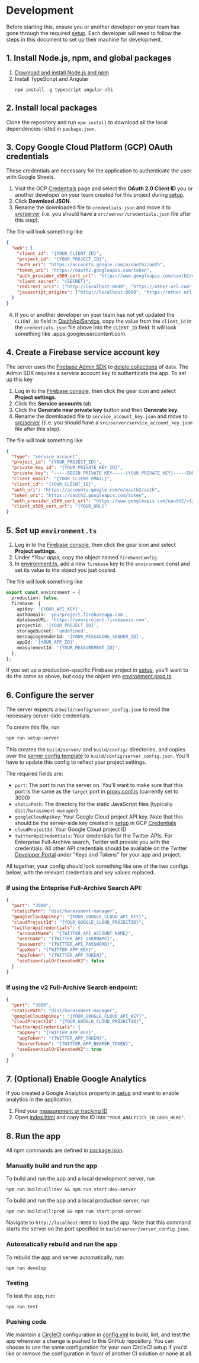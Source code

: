# Development

Before starting this, ensure you or another developer on your team has gone
through the required [setup](1_setup.md). Each developer will need to follow the
steps in this document to set up their machine for development.

## 1. Install Node.js, npm, and global packages

1. [Download and install Node.js and
   npm](https://docs.npmjs.com/downloading-and-installing-node-js-and-npm#using-a-node-version-manager-to-install-nodejs-and-npm)
2. Install TypeScript and Angular
   ```shell
   npm install -g typescript angular-cli
   ```

## 2. Install local packages

Clone the repository and run `npm install` to download all the local
dependencies listed in `package.json`.

## 3. Copy Google Cloud Platform (GCP) OAuth credentials

These credentials are necessary for the application to authenticate the user
with Google Sheets.

1. Visit the GCP
   [Credentials](https://console.cloud.google.com/apis/credentials) page and
   select the **OAuth 2.0 Client ID** you or another developer on your team
   created for this project during [setup](1_setup.md).
2. Click **Download JSON**.
3. Rename the downloaded file to `credentials.json` and move it to
   [src/server](src/server) (i.e. you should have a
   `src/server/credentials.json` file after this step).

The file will look something like

```json
{
  "web": {
    "client_id": "{YOUR_CLIENT_ID}",
    "project_id": "{YOUR_PROJECT_ID}",
    "auth_uri": "https://accounts.google.com/o/oauth2/auth",
    "token_uri": "https://oauth2.googleapis.com/token",
    "auth_provider_x509_cert_url": "https://www.googleapis.com/oauth2/v1/certs",
    "client_secret": "{SECRET}",
    "redirect_uris": ["http://localhost:8080", "https://other-url.com"],
    "javascript_origins": ["http://localhost:8080", "https://other-url.com"]
  }
}
```

4. If you or another developer on your team has not yet updated the `CLIENT_ID`
   field in [OauthApiService](../src/app/oauth_api.service.ts), copy the value
   from the `client_id` in the `credentials.json` file above into the
   `CLIENT_ID` field. It will look something like <long string of
   characters>.apps.googleusercontent.com.

## 4. Create a Firebase service account key

The server uses the [Firebase Admin
SDK](https://firebase.google.com/docs/admin/setup) to [delete
collections](https://firebase.google.com/docs/firestore/manage-data/delete-data#collections)
of data. The Admin SDK requires a service account key to authenticate the app.
To set up this key

1. Log in to the [Firebase console](https://console.firebase.google.com/), then
   click the gear icon and select **Project settings**.
2. Click the **Service accounts** tab.
3. Click the **Generate new private key** button and then **Generate key**.
4. Rename the downloaded file to `service_account_key.json` and move to
   [src/server](src/server) ((i.e. you should have a
   `src/server/service_account_key.json` file after this step).

The file will look something like

```json
{
  "type": "service_account",
  "project_id": "{YOUR_PROJECT_ID}",
  "private_key_id": "{YOUR_PRIVATE_KEY_ID}",
  "private_key": "-----BEGIN PRIVATE KEY-----{YOUR_PRIVATE_KEY}-----END PRIVATE KEY-----\n",
  "client_email": "{YOUR_CLIENT_EMAIL}",
  "client_id": "{YOUR_CLIENT_ID}",
  "auth_uri": "https://accounts.google.com/o/oauth2/auth",
  "token_uri": "https://oauth2.googleapis.com/token",
  "auth_provider_x509_cert_url": "https://www.googleapis.com/oauth2/v1/certs",
  "client_x509_cert_url": "{YOUR_URL}"
}
```

## 5. Set up `environment.ts`

1. Log in to the [Firebase console](https://console.firebase.google.com/), then
   click the gear icon and select **Project settings**.
2. Under \*_Your apps_, copy the object named `firebaseConfig`.
3. In [environment.ts](../src/environment.ts), add a new `firebase` key to the
   `environment` const and set its value to the object you just copied.

The file will look something like

```ts
export const environment = {
  production: false,
  firebase: {
    apiKey: '{YOUR_API_KEY}',
    authDomain: 'yourproject.firebaseapp.com',
    databaseURL: 'https://yourproject.firebaseio.com',
    projectId: '{YOUR_PROJECT_ID}',
    storageBucket: 'undefined',
    messagingSenderId: '{YOUR_MESSAGING_SENDER_ID}',
    appId: '{YOUR_APP_ID}',
    measurementId: '{YOUR_MEASUREMENT_ID}',
  },
};
```

If you set up a production-specific Firebase project in [setup](1_setup.md),
you'll want to do the same as above, but copy the object into
[environment.prod.ts](../src/environment.prod.ts).

## 6. Configure the server

The server expects a `build/config/server_config.json` to read the necessary
server-side credentials.

To create this file, run

```bash
npm run setup-server
```

This creates the `build/server/` and `build/config/` directories, and copies
over the [server config template](../src/server/server_config_template.json) to
`build/config/server_config.json`. You'll have to update this config to reflect
your project settings.

The required fields are:

- `port`: The port to run the server on. You'll want to make sure that this port
  is the same as the `target` port in [proxy.conf.js](../proxy.conf.js)
  (currently set to 3000)
- `staticPath`: The directory for the static JavaScript files (typically
  `dist/harassment-manager`)
- `googleCloudApiKey`: Your Google Cloud project API key. Note that this should
  be the server-side key created in [setup](1_setup.md) in GCP
  [Credentials](https://console.cloud.google.com/apis/credentials)
- `cloudProjectId`: Your Google Cloud project ID
- `twitterApiCredentials`: Your credentials for the Twitter APIs. For Enterprise
  Full-Archive search, Twitter will provide you with the credentials. All other
  API credentials should be available on the Twitter [Developer
  Portal](https://developer.twitter.com/portal) under "Keys and Tokens" for your
  app and project.

All together, your config should look something like one of the two configs
below, with the relevant credentials and key values replaced.

### If using the Enteprise Full-Archive Search API:

```json
{
  "port": "3000",
  "staticPath": "dist/harassment-manager",
  "googleCloudApiKey": "{YOUR_GOOGLE_CLOUD_API_KEY}",
  "cloudProjectId": "{YOUR_GOOGLE_CLOUD_PROJECTID}",
  "twitterApiCredentials": {
    "accountName": "{TWITTER_API_ACCOUNT_NAME}",
    "username": "{TWITTER_API_USERNAME}",
    "password": "{TWITTER_API_PASSWORD}",
    "appKey": "{TWITTER_APP_KEY}",
    "appToken": "{TWITTER_APP_TOKEN}",
    "useEssentialOrElevatedV2": false
  }
}
```

### If using the v2 Full-Archive Search endpoint:

```json
{
  "port": "3000",
  "staticPath": "dist/harassment-manager",
  "googleCloudApiKey": "{YOUR_GOOGLE_CLOUD_API_KEY}",
  "cloudProjectId": "{YOUR_GOOGLE_CLOUD_PROJECTID}",
  "twitterApiCredentials": {
    "appKey": "{TWITTER_APP_KEY}",
    "appToken": "{TWITTER_APP_TOKEN}",
    "bearerToken": "{TWITTER_APP_BEARER_TOKEN}",
    "useEssentialOrElevatedV2": true
  }
}
```

## 7. (Optional) Enable Google Analytics

If you created a Google Analytics property in [setup](1_setup.md) and want to
enable analytics in the application,

1. Find your [measurement or tracking
   ID](https://support.google.com/analytics/answer/7372977?hl=en)
2. Open [index.html](../src/index.html) and copy the ID into
   `"YOUR_ANALYTICS_ID_GOES_HERE"`.

## 8. Run the app

All npm commands are defined in [package.json](../package.json).

### Manually build and run the app

To build and run the app and a local development server, run

```shell
npm run build:all:dev && npm run start:dev-server
```

To build and run the app and a local production server, run

```shell
npm run build:all:prod && npm run start:prod-server
```

Navigate to `http://localhost:8080` to load the app. Note that this command
starts the server on the port specified in `build/server/server_config.json`.

### Automatically rebuild and run the app

To rebuild the app and server automatically, run:

```shell
npm run develop
```

### Testing

To test the app, run:

```shell
npm run test
```

### Pushing code

We maintain a [CircleCI](https://circleci.com/) configuration in
[config.yml](../config.yml) to build, lint, and test the app whenever a change
is pushed to this GitHub repository. You can choose to use the same
configuration for your own CircleCI setup if you'd like or remove the
configuration in favor of another CI solution or none at all.

```

```
